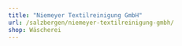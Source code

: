 ```yaml
---
title: "Niemeyer Textilreinigung GmbH"
url: /salzbergen/niemeyer-textilreinigung-gmbh/
shop: Wäscherei
---
```

